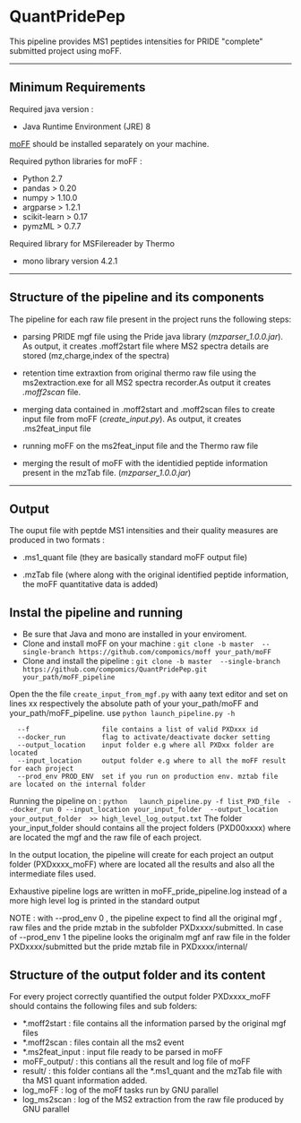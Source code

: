# QuantPridePep
This pipeline provides MS1 peptides intensities for PRIDE "complete" submitted project using moFF.

---


## Minimum Requirements ##

Required java version :
- Java Runtime Environment (JRE) 8


 [moFF](https://github.com/compomics/moFF/tree/master) should be installed separately on your machine.


Required python libraries for moFF :
- Python 2.7
- pandas  > 0.20
- numpy > 1.10.0
- argparse > 1.2.1 
- scikit-learn > 0.17
- pymzML > 0.7.7

Required library for MSFilereader by Thermo 
- mono library version 4.2.1
 
---


## Structure of the pipeline and its components  ##

The pipeline for each raw file present in the project runs the following steps:
- parsing PRIDE mgf file using the Pride java library (*mzparser_1.0.0.jar*).  As output, it creates .moff2start file where MS2 spectra details are stored (mz,charge,index of the spectra)  
- retention time extraxtion from original thermo raw file using the ms2extraction.exe for all MS2 spectra recorder.As output it creates *.moff2scan* file.
- merging data contained in .moff2start and .moff2scan files to create input file from moFF (*create_input.py*). As output, it creates .ms2feat_input file 
- running moFF on the ms2feat_input file  and the Thermo raw file

- merging the result of moFF with the identidied peptide information present in the mzTab file. (*mzparser_1.0.0.jar*) 

---

## Output ##


The ouput file  with peptde MS1 intensities and their quality measures are produced  in two formats :
- .ms1_quant file (they are basically standard moFF output file)

- .mzTab file (where along with the original identified peptide information, the moFF quantitative data is added)


## Instal the pipeline and running  ##
 - Be sure that Java and mono are installed in your enviroment.
 - Clone and install moFF on your machine : `git clone -b master  --single-branch https://github.com/compomics/moff your_path/moFF`
 - Clone and install the pipeline : `git clone -b master  --single-branch https://github.com/compomics/QuantPridePep.git  your_path/moFF_pipeline`

Open the the file `create_input_from_mgf.py` with aany text editor and set on lines xx respectively the absolute path of your your_path/moFF and your_path/moFF_pipeline.
use `python launch_pipeline.py -h`
```
  --f       	       file contains a list of valid PXDxxx id
  --docker_run         flag to activate/deactivate docker setting
  --output_location    input folder e.g where all PXDxx folder are located
  --input_location     output folder e.g where to all the moFF result for each project
  --prod_env PROD_ENV  set if you run on production env. mztab file are located on the internal folder
```

Running the pipeline on :
` python   launch_pipeline.py -f list_PXD_file  --docker_run 0 --input_location your_input_folder  --output_location your_output_folder  >> high_level_log_output.txt `
The folder  your_input_folder should contains all the  project folders (PXD00xxxx) where are located the mgf and the raw file of each project.

In the output location, the pipeline will create for each project an output folder (PXDxxxx_moFF) where are located all the results and also all the intermediate files used.

Exhaustive pipeline logs are written in moFF_pride_pipeline.log instead of a more high level log is printed in the standard output

NOTE : with --prod_env 0 , the pipeline expect to find all the  original mgf , raw files and the pride mztab in the subfolder PXDxxxx/submitted. In case of --prod_env 1 the pipeline looks the originalm mgf anf raw file in the folder PXDxxxx/submitted but the pride mztab file in PXDxxxx/internal/

 


## Structure of the output folder and its content ##
For every project correctly quantified the output  folder PXDxxxx_moFF should contains the following files and sub folders:
 - *.moff2start : file contains all the information parsed by the original mgf files   
 - *.moff2scan : files  contain all the ms2 event 
 - *.ms2feat_input : input file ready to be parsed in moFF
 - moFF_output/ : this contians all the result and log file of moFF
 - result/ : this folder contians all the *.ms1_quant and the mzTab file with tha MS1 quant information added. 
 - log_moFF :  log of the moFf tasks run by GNU parallel
 - log_ms2scan : log of the MS2 extraction from the raw file produced by GNU parallel 


